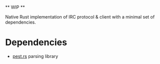 ** WIP **

Native Rust implementation of IRC protocol & client with a minimal set of dependencies.

# Dependencies

* [pest.rs] parsing library


[pest.rs]: https://pest.rs/
